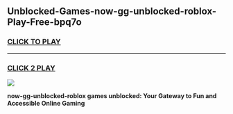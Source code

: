 
## Unblocked-Games-now-gg-unblocked-roblox-Play-Free-bpq7o
<h3>
<a href="https://premium76.site?title=now-gg-unblocked-roblox&ref=18A1">CLICK TO PLAY</a></h3>
<hr>

<h3>
<a href="https://premium76.site?title=now-gg-unblocked-roblox&ref=18A1">CLICK 2 PLAY</a>
  
</h3>

<a href="https://premium76.site?title=now-gg-unblocked-roblox&ref=18A1"><img src="https://clearcache.store/games.png"></a>


**now-gg-unblocked-roblox games unblocked: Your Gateway to Fun and Accessible Online Gaming**
